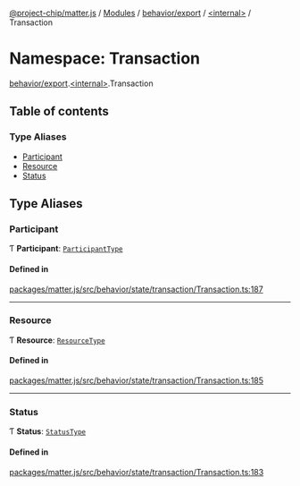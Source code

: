 [@project-chip/matter.js](../README.md) / [Modules](../modules.md) / [behavior/export](behavior_export.md) / [\<internal\>](behavior_export._internal_.md) / Transaction

# Namespace: Transaction

[behavior/export](behavior_export.md).[\<internal\>](behavior_export._internal_.md).Transaction

## Table of contents

### Type Aliases

- [Participant](behavior_export._internal_.Transaction.md#participant)
- [Resource](behavior_export._internal_.Transaction.md#resource)
- [Status](behavior_export._internal_.Transaction.md#status)

## Type Aliases

### Participant

Ƭ **Participant**: [`ParticipantType`](behavior_export._internal_.md#participanttype)

#### Defined in

[packages/matter.js/src/behavior/state/transaction/Transaction.ts:187](https://github.com/project-chip/matter.js/blob/904d0c9b952b91f28a21803759c5e5c66ee4d272/packages/matter.js/src/behavior/state/transaction/Transaction.ts#L187)

___

### Resource

Ƭ **Resource**: [`ResourceType`](behavior_export._internal_.md#resourcetype)

#### Defined in

[packages/matter.js/src/behavior/state/transaction/Transaction.ts:185](https://github.com/project-chip/matter.js/blob/904d0c9b952b91f28a21803759c5e5c66ee4d272/packages/matter.js/src/behavior/state/transaction/Transaction.ts#L185)

___

### Status

Ƭ **Status**: [`StatusType`](behavior_export._internal_.md#statustype)

#### Defined in

[packages/matter.js/src/behavior/state/transaction/Transaction.ts:183](https://github.com/project-chip/matter.js/blob/904d0c9b952b91f28a21803759c5e5c66ee4d272/packages/matter.js/src/behavior/state/transaction/Transaction.ts#L183)
